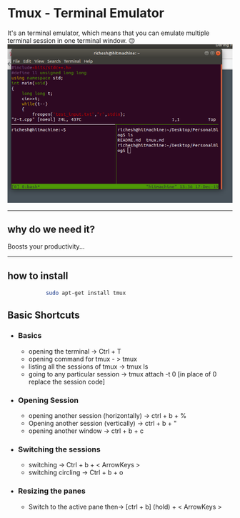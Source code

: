 # Tmux - Terminal Emulator
It's an terminal emulator, which means that you can emulate multiple terminal session in one terminal window. 
:relieved:
![Tmux](images/tmux.png)

***

## why do we need it?
Boosts your productivity...

***

## how to install

```bash 
            sudo apt-get install tmux 
```

## Basic Shortcuts
- ### Basics
    - opening the terminal -> Ctrl + T
    - opening command for tmux - > tmux
    - listing all the sessions of tmux -> tmux ls
    - going to any particular session -> tmux attach -t 0 
        [in place of 0 replace the session code]
    
- ### Opening Session
    - opening another session (horizontally) -> ctrl + b + %
    - Opening another session (vertically) -> ctrl + b + " 
    - opening another window -> ctrl + b + c

- ### Switching the sessions
    - switching -> Ctrl + b + < ArrowKeys >
    - switching circling -> Ctrl + b + o

- ### Resizing the panes 
    - Switch to the active pane then-> [ctrl + b] (hold) + < ArrowKeys >
    

